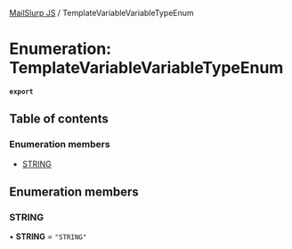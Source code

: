 [MailSlurp JS](../README.md) / TemplateVariableVariableTypeEnum

# Enumeration: TemplateVariableVariableTypeEnum

**`export`**

## Table of contents

### Enumeration members

- [STRING](TemplateVariableVariableTypeEnum.md#string)

## Enumeration members

### STRING

• **STRING** = `"STRING"`
